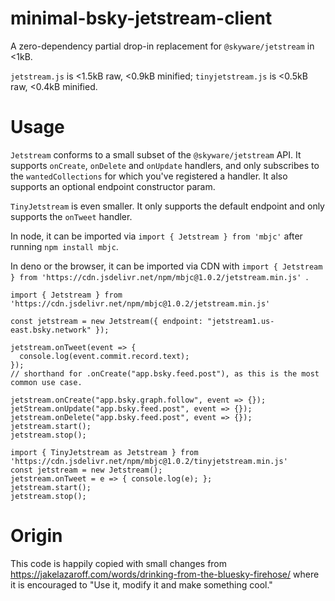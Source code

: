 # minimal-bsky-jetstream-client
A zero-dependency partial drop-in replacement for `@skyware/jetstream` in <1kB. 

`jetstream.js` is <1.5kB raw, <0.9kB minified; `tinyjetstream.js` is <0.5kB raw, <0.4kB minified.

# Usage
`Jetstream` conforms to a small subset of the `@skyware/jetstream` API. It supports `onCreate`, `onDelete` and `onUpdate` handlers, and only subscribes to the `wantedCollections` for which you've registered a handler. It also supports an optional endpoint constructor param.

`TinyJetstream` is even smaller. It only supports the default endpoint and only supports the `onTweet` handler.

In node, it can be imported via `import { Jetstream } from 'mbjc'` after running `npm install mbjc`. 

In deno or the browser, it can be imported via CDN with `import { Jetstream } from 'https://cdn.jsdelivr.net/npm/mbjc@1.0.2/jetstream.min.js'
`.
```
import { Jetstream } from 'https://cdn.jsdelivr.net/npm/mbjc@1.0.2/jetstream.min.js'

const jetstream = new Jetstream({ endpoint: "jetstream1.us-east.bsky.network" });

jetstream.onTweet(event => {
  console.log(event.commit.record.text);
});
// shorthand for .onCreate("app.bsky.feed.post"), as this is the most common use case.

jetstream.onCreate("app.bsky.graph.follow", event => {});
jetStream.onUpdate("app.bsky.feed.post", event => {});
jetstream.onDelete("app.bsky.feed.post", event => {});
jetstream.start();
jetstream.stop();
```


```
import { TinyJetstream as Jetstream } from 'https://cdn.jsdelivr.net/npm/mbjc@1.0.2/tinyjetstream.min.js'
const jetstream = new Jetstream();
jetstream.onTweet = e => { console.log(e); };
jetstream.start();
jetstream.stop();
```

# Origin
This code is happily copied with small changes from https://jakelazaroff.com/words/drinking-from-the-bluesky-firehose/ where it is encouraged to "Use it, modify it and make something cool."
